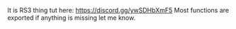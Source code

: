 It is RS3 thing tut here: https://discord.gg/ywSDHbXmF5
Most functions are exported if anything is missing let me know.
